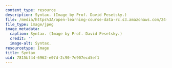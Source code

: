 ```yaml
---
content_type: resource
description: Syntax. (Image by Prof. David Pesetsky.)
file: /media/https%3A/open-learning-course-data-rc.s3.amazonaws.com/24-902-language-and-its-structure-ii-syntax-fall-2003/7815bf446962e07d2c907e907ecd5ef1_24-902f03.jpg
file_type: image/jpeg
image_metadata:
  caption: Syntax. (Image by Prof. David Pesetsky.)
  credit: ''
  image-alt: Syntax.
resourcetype: Image
title: Syntax
uid: 7815bf44-6962-e07d-2c90-7e907ecd5ef1
---
```

